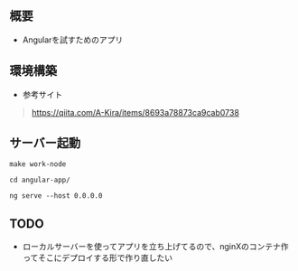 ## 概要

- Angularを試すためのアプリ

## 環境構築

- 参考サイト
> https://qiita.com/A-Kira/items/8693a78873ca9cab0738


## サーバー起動

```
make work-node
```

```
cd angular-app/
```

```
ng serve --host 0.0.0.0
```

## TODO

- ローカルサーバーを使ってアプリを立ち上げてるので、nginXのコンテナ作ってそこにデプロイする形で作り直したい